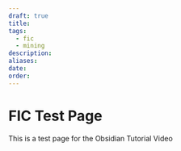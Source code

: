 ```yaml
---
draft: true
title: 
tags:
  - fic
  - mining
description: 
aliases: 
date: 
order:
---
```

# FIC Test Page
This is a test page for the Obsidian Tutorial Video
